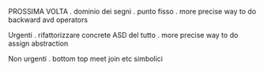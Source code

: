 PROSSIMA VOLTA
    . dominio dei segni
    . punto fisso
    . more precise way to do backward avd operators

Urgenti
    . rifattorizzare concrete ASD del tutto
    . more precise way to do assign abstraction

Non urgenti
    . bottom top meet join etc simbolici